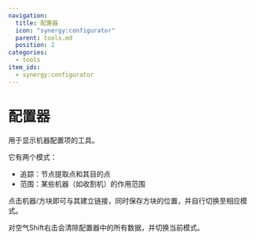 ```yaml
---
navigation:
  title: 配置器
  icon: "synergy:configurator"
  parent: tools.md
  position: 2
categories:
  - tools
item_ids:
  - synergy:configurator
---
```


# 配置器

用于显示机器配置项的工具。

它有两个模式：

- 追踪：节点提取点和其目的点
- 范围：某些机器（如收割机）的作用范围

点击机器/方块即可与其建立链接，同时保存方块的位置，并自行切换至相应模式。

对空气Shift右击会清除配置器中的所有数据，并切换当前模式。

<ItemImage id="synergy:configurator" scale="4.0"/>

<RecipeFor id="synergy:configurator" />

